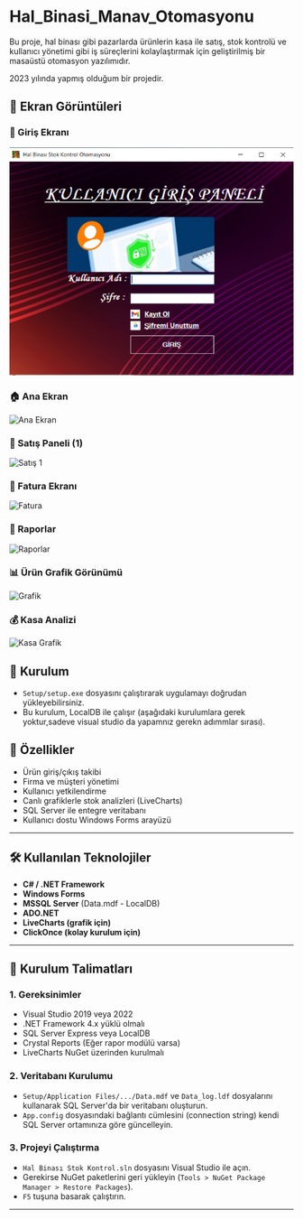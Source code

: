 # Hal_Binasi_Manav_Otomasyonu

Bu proje, hal binası gibi pazarlarda ürünlerin kasa ile satış, stok kontrolü ve kullanıcı yönetimi gibi iş süreçlerini kolaylaştırmak için geliştirilmiş bir masaüstü otomasyon yazılımıdır.

2023 yılında yapmış olduğum bir projedir.

## 📸 Ekran Görüntüleri

### 🔐 Giriş Ekranı
![Login](Hal_Binası_Stok_Kontrol_Kodları/Screenshots/login.PNG)

### 🏠 Ana Ekran
![Ana Ekran](Screenshots/anaEkran.PNG)

### 🛒 Satış Paneli (1)
![Satış 1](Screenshots/satis.PNG)

### 🧾 Fatura Ekranı
![Fatura](Screenshots/fatura.PNG)

### 📑 Raporlar
![Raporlar](Screenshots/rapor.PNG)

### 📊 Ürün Grafik Görünümü
![Grafik](Screenshots/grafik.PNG)

### 💰 Kasa Analizi
![Kasa Grafik](Screenshots/kasaGrafik.PNG)

## 🧪 Kurulum

- `Setup/setup.exe` dosyasını çalıştırarak uygulamayı doğrudan yükleyebilirsiniz.
- Bu kurulum, LocalDB ile çalışır (aşağıdaki kurulumlara gerek yoktur,sadeve visual studio da yapamnız gerekn adımmlar sırası).

## 🚀 Özellikler

- Ürün giriş/çıkış takibi
- Firma ve müşteri yönetimi
- Kullanıcı yetkilendirme
- Canlı grafiklerle stok analizleri (LiveCharts)
- SQL Server ile entegre veritabanı
- Kullanıcı dostu Windows Forms arayüzü

---

## 🛠️ Kullanılan Teknolojiler

- **C# / .NET Framework**
- **Windows Forms**
- **MSSQL Server** (Data.mdf - LocalDB)
- **ADO.NET**
- **LiveCharts (grafik için)**
- **ClickOnce (kolay kurulum için)**

---

## 🧩 Kurulum Talimatları

### 1. Gereksinimler

- Visual Studio 2019 veya 2022
- .NET Framework 4.x yüklü olmalı
- SQL Server Express veya LocalDB
- Crystal Reports (Eğer rapor modülü varsa)
- LiveCharts NuGet üzerinden kurulmalı
  

### 2. Veritabanı Kurulumu

- `Setup/Application Files/.../Data.mdf` ve `Data_log.ldf` dosyalarını kullanarak SQL Server'da bir veritabanı oluşturun.
- `App.config` dosyasındaki bağlantı cümlesini (connection string) kendi SQL Server ortamınıza göre güncelleyin.

### 3. Projeyi Çalıştırma

- `Hal Binası Stok Kontrol.sln` dosyasını Visual Studio ile açın.
- Gerekirse NuGet paketlerini geri yükleyin (`Tools > NuGet Package Manager > Restore Packages`).
- `F5` tuşuna basarak çalıştırın.

---



